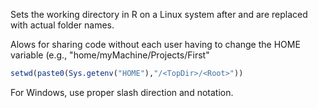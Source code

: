 Sets the working directory in R on a Linux system after <Topdir> and <Root> are replaced with actual folder names.

Alows for sharing code without each user having to change the HOME variable (e.g., "home/myMachine/Projects/First"

```R
setwd(paste0(Sys.getenv("HOME"),"/<TopDir>/<Root>")) 
```

For Windows, use proper slash direction and notation.


